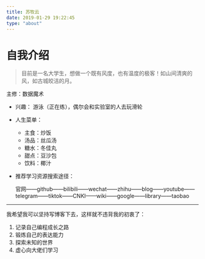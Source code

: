 ```yaml
---
title: 苏牧云
date: 2019-01-29 19:22:45
type: "about"
---
```


# 自我介绍



> 目前是一名大学生，想做一个既有风度，也有温度的极客！如山间清爽的风，如古城皎洁的月。



主修：数据魔术




- 兴趣： 游泳（正在练），偶尔会和实验室的人去玩滑轮




- 人生菜单：

  - 主食：炒饭
  - 汤品：丝瓜汤
  - 糖水：冬佳丸
  - 甜点：豆沙包
  - 饮料：椰汁

  

  

- 推荐学习资源搜索途径：

  官网——github——bilibili——wechat——zhihu——blog——youtube——telegram——tiktok——CNKI——wiki——google——library——taobao



---



我希望我可以坚持写博客下去，这样就不违背我的初衷了：

1. 记录自己编程成长之路
2. 锻炼自己的表达能力
3. 探索未知的世界
4. 虚心向大佬们学习